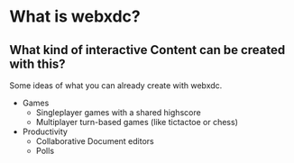 # What is webxdc?

## What kind of interactive Content can be created with this?

Some ideas of what you can already create with webxdc.

- Games
  - Singleplayer games with a shared highscore
  - Multiplayer turn-based games (like tictactoe or chess)
- Productivity
  - Collaborative Document editors
  - Polls
